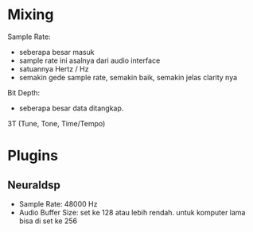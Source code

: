 # Mixing

Sample Rate:
- seberapa besar masuk
- sample rate ini asalnya dari audio interface
- satuannya Hertz / Hz
- semakin gede sample rate, semakin baik, semakin jelas clarity nya

Bit Depth:
- seberapa besar data ditangkap.

3T (Tune, Tone, Time/Tempo)

# Plugins

## Neuraldsp
- Sample Rate: 48000 Hz
- Audio Buffer Size: set ke 128 atau lebih rendah. untuk komputer lama bisa di set ke 256
